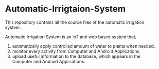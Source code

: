 # Automatic-Irrigtaion-System
This repository contains all the source files of the automatic irrigation system.


Automatic Irrigation System is an IoT and web based system that;
1. automatically apply controlled amount of water to plants when needed.
2. monitor every activity from Computer and Android Applications.
3. upload useful information to the database, which appears in the Computer and Android Applications.
